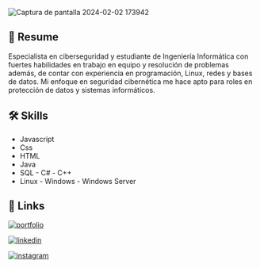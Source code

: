 ![Captura de pantalla 2024-02-02 173942](https://github.com/Yoswell/Yoswell/assets/113799193/4ea106db-9a48-41f4-b6fc-fe66cccb706c)

## 👾 Resume
Especialista en ciberseguridad y estudiante de Ingeniería Informática con fuertes habilidades en trabajo en equipo y resolución de problemas además, de contar con experiencia en programación, Linux, redes y bases de datos. Mi enfoque en seguridad cibernética me hace apto para roles en protección de datos y sistemas informáticos.

## 🛠 Skills
- Javascript 
- Css 
- HTML
- Java 
- SQL - C# - C++
- Linux - Windows - Windows Server

## 🔗 Links
[![portfolio](https://img.shields.io/badge/portafolio-c1ff72?style=for-the-badge&logo=d&logoColor=black)](https://yoswell.github.io/portafoliopersonal/Tos.html)

[![linkedin](https://img.shields.io/badge/linkedin-c1ff72?style=for-the-badge&logo=linkedin&logoColor=black)](https://www.linkedin.com/in/yoswel-badilla-cyberjr/)

[![instagram](https://img.shields.io/badge/Instagram-c1ff72?style=for-the-badge&logo=instagram&logoColor=black)](https://www.instagram.com/_yossb_/?r=nametag)
